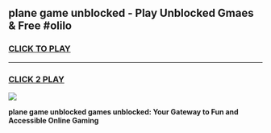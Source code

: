 
## plane game unblocked - Play Unblocked Gmaes & Free #olilo
<h3>
<a href="https://news.freeplayer.one?title=plane_game_unblocked&ref=26F">CLICK TO PLAY</a></h3>
<hr>

<h3>
<a href="https://news.freeplayer.one?title=plane_game_unblocked&ref=26F">CLICK 2 PLAY</a>
  
</h3>

<a href="https://news.freeplayer.one?title=plane_game_unblocked&ref=26F/"><img src="https://clearcache.store/games.png"></a>


**plane game unblocked games unblocked: Your Gateway to Fun and Accessible Online Gaming**
